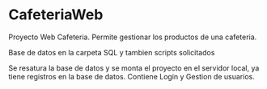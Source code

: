 # CafeteriaWeb

Proyecto Web Cafeteria.
Permite gestionar los productos de una cafeteria.

Base de datos en la carpeta SQL y tambien scripts solicitados

Se resatura la base de datos y se monta el proyecto en el servidor local, ya tiene registros en la base de datos.
Contiene Login y Gestion de usuarios.
